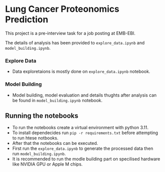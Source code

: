 # Lung Cancer Proteonomics Prediction

This project is a pre-interview task for a job posting at EMB-EBI. 

The details of analysis has been provided to `explore_data.ipynb` and `model_building.ipynb`.

### Explore Data
- Data exploretaions is mostly done on `explore_data.ipynb` notebook. 

### Model Building
- Model building, model evaluation and details thughts after analysis can be found in `model_building.ipynb` notebook. 

## Running the notebooks
- To run the notebooks create a virtual environment with python 3.11.
- To install dependecides run `pip -r requirements.txt` before attempting to run htese notbooks. 
- After that the notebooks can be executed. 
- First run the `explore_data.ipynb` to generate the processed data then run `model_building.ipynb`.
- It is recommended to run the modle building part on specilised hardware like NVIDIA GPU or Apple M chips. 